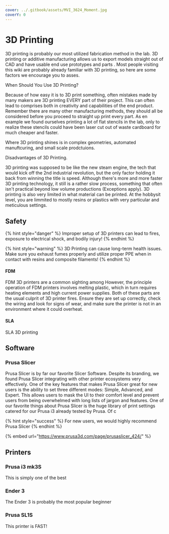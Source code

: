 ```yaml
---
cover: ../.gitbook/assets/MVI_3624_Moment.jpg
coverY: 0
---
```


# 3D Printing

3D printing is probably our most utilized fabrication method in the lab. 3D printing or additive manufacturing allows us to export models straight out of CAD and have usable end use prototypes and parts . Most people visiting this wiki are probably already familiar with 3D printing, so here are some factors we encourage you to asses.&#x20;

When Should You Use 3D Printing?

Because of how easy it is to 3D print something, often mistakes made by many makers are 3D printing EVERY part of their project. This can often lead to comprises both in creativity and capabilities of the end product. Remember there are many other manufacturing methods, they should all be considered before you proceed to straight up print every part. As en example we found ourselves printing a lot of flat stencils in the lab, only to realize these stencils could have been laser cut out of waste cardboard for much cheaper and faster.

Where 3D printing shines is in complex geometries, automated manuftcuring, and small scale prodctuions.&#x20;

Disadvantages of 3D Printing.

3D printing was supposed to be like the new steam engine, the tech that would kick off the 2nd industrial revolution, but the only factor holding it back from winning the title is speed. Although there's more and more faster 3D printing technology, it still is a rather slow process, something that often isn't practical beyond low volume productions (Exceptions apply). 3D printing is also very limited in what material can be printed. At the hobbysit level, you are limmited to mostly resins or plastics with very particular and meticulous settings.&#x20;

## Safety

{% hint style="danger" %}
Improper setup of 3D printers can lead to fires, exposure to electrical shock, and bodily injury!
{% endhint %}

{% hint style="warning" %}
3D Printing can cause long-term health issues. Make sure you exhaust fumes properly and utilize proper PPE when in contact with resins and composite filaments!
{% endhint %}

#### FDM

FDM 3D printers are a common sighting among However, the principle operation of FDM printers involves melting plastic, which in turn requires heating elements and high current power supplies. Both of these parts are the usual culprit of 3D printer fires. Ensure they are set up correctly, check the wiring and look for signs of wear, and make sure the printer is not in an environment where it could overheat.&#x20;



#### SLA

SLA 3D printing&#x20;

## Software

### Prusa Slicer

Prusa Slicer is by far our favorite Slicer Software. Despite its branding, we found Prusa Slicer integrating with other printer ecosystems very effectively. One of the key features that makes Prusa Slicer great for new users is the ability to set three different modes: Simple, Advanced, and Expert. This allows users to mask the UI to their comfort level and prevent users from being overwhelmed with long lists of jargon and features. One of our favorite things about Prusa Slicer is the huge library of print settings catered for our Prusa i3 already tested by Prusa. Of c

{% hint style="success" %}
For new users, we would highly recommend Prusa Slicer
{% endhint %}

{% embed url="https://www.prusa3d.com/page/prusaslicer_424/" %}

## Printers

### Prusa i3 mk3S

This is simply one of the best&#x20;

### Ender 3

The Ender 3 is probably the most popular beginner&#x20;

### Prusa SL1S

This printer is FAST!
